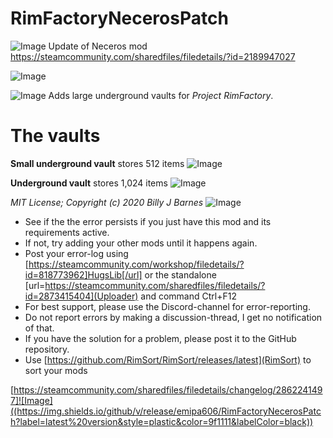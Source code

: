 # RimFactoryNecerosPatch

![Image](https://i.imgur.com/buuPQel.png)
Update of Neceros mod
https://steamcommunity.com/sharedfiles/filedetails/?id=2189947027

![Image](https://i.imgur.com/pufA0kM.png)
	
![Image](https://i.imgur.com/Z4GOv8H.png)
Adds large underground vaults for *Project RimFactory*.


# The vaults

**Small underground vault** stores 512 items
![Image](https://i.imgur.com/dKIWd7c.png)

**Underground vault** stores 1,024 items
![Image](https://i.imgur.com/nJ9Ns9u.png)

*MIT License; Copyright (c) 2020 Billy J Barnes*
![Image](https://i.imgur.com/PwoNOj4.png)


-  See if the the error persists if you just have this mod and its requirements active.
-  If not, try adding your other mods until it happens again.
-  Post your error-log using [https://steamcommunity.com/workshop/filedetails/?id=818773962]HugsLib[/url] or the standalone [url=https://steamcommunity.com/sharedfiles/filedetails/?id=2873415404](Uploader) and command Ctrl+F12
-  For best support, please use the Discord-channel for error-reporting.
-  Do not report errors by making a discussion-thread, I get no notification of that.
-  If you have the solution for a problem, please post it to the GitHub repository.
-  Use [https://github.com/RimSort/RimSort/releases/latest](RimSort) to sort your mods



[https://steamcommunity.com/sharedfiles/filedetails/changelog/2862241497]![Image]((https://img.shields.io/github/v/release/emipa606/RimFactoryNecerosPatch?label=latest%20version&style=plastic&color=9f1111&labelColor=black))
